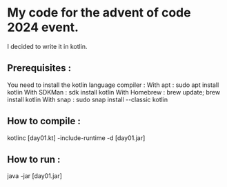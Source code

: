 # My code for the advent of code 2024 event.
I decided to write it in kotlin.

## Prerequisites :
You need to install the kotlin language compiler :
With apt : sudo apt  install kotlin
With SDKMan : sdk install kotlin
With Homebrew : brew update; brew install kotlin
With snap : sudo snap install --classic kotlin

## How to compile :
kotlinc [day01.kt] -include-runtime -d [day01.jar]

## How to run :
java -jar [day01.jar]